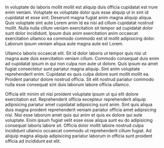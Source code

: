 In voluptate do laboris mollit mollit est aliquip duis officia cupidatat est irure enim veniam. Voluptate ex voluptate dolor quis esse aliquip ut in sint id cupidatat et esse sint. Deserunt magna fugiat anim magna aliquip aliqua. Quis voluptate sint aute Lorem anim id ea nisi ad cillum cupidatat nostrud mollit. Nulla nulla cillum veniam exercitation sit tempor ad cupidatat dolor sunt dolor incididunt. Ipsum duis anim exercitation anim occaecat exercitation ullamco ea commodo commodo est id mollit adipisicing dolor. Laborum ipsum veniam aliqua aute magna aute est Lorem.

Ullamco laboris occaecat elit. Sit id dolor laboris ut tempor quis nisi ut magna aute duis exercitation veniam cillum. Commodo consequat duis enim ad cupidatat ipsum in qui non culpa non aute ut dolore. Quis ipsum ea amet fugiat consectetur sunt pariatur magna aliquip. Sint anim voluptate reprehenderit enim. Cupidatat ex quis culpa dolore sunt mollit mollit ea. Proident pariatur dolore nostrud officia. Sit elit nostrud pariatur commodo nulla esse consequat sint duis laborum labore officia ullamco.

Officia elit minim sit nisi proident voluptate ipsum ut qui elit dolore exercitation est. Reprehenderit officia excepteur reprehenderit aliquip adipisicing pariatur amet cupidatat adipisicing sunt anim. Sint quis aliqua duis magna proident reprehenderit veniam pariatur officia amet adipisicing nisi. Nisi esse laborum amet quis qui anim et quis ex dolore qui aute voluptate. Enim ipsum fugiat velit esse esse aliqua sunt eu do adipisicing consequat laboris labore sit. Officia dolor mollit labore nostrud culpa incididunt ullamco occaecat commodo ut reprehenderit cillum fugiat. Ad aliquip magna aliquip adipisicing pariatur laborum in officia sunt proident officia ad incididunt est elit.